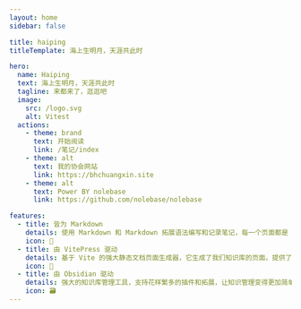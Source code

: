 ```yaml
---
layout: home
sidebar: false

title: haiping
titleTemplate: 海上生明月，天涯共此时

hero:
  name: Haiping
  text: 海上生明月，天涯共此时
  tagline: 来都来了，逛逛吧
  image:
    src: /logo.svg
    alt: Vitest
  actions:
    - theme: brand
      text: 开始阅读
      link: /笔记/index
    - theme: alt
      text: 我的协会网站
      link: https://bhchuangxin.site
    - theme: alt
      text: Power BY nolebase
      link: https://github.com/nolebase/nolebase

features:
  - title: 皆为 Markdown
    details: 使用 Markdown 和 Markdown 拓展语法编写和记录笔记，每一个页面都是 Markdown 文件。
    icon: 📃
  - title: 由 VitePress 驱动
    details: 基于 Vite 的强大静态文档页面生成器，它生成了我们知识库的页面，提供了简单易用的主题和工具。
    icon: 🚀
  - title: 由 Obsidian 驱动
    details: 强大的知识库管理工具，支持花样繁多的插件和拓展，让知识管理变得更加简单。
    icon: 🗃
---
```


<HomePage />

